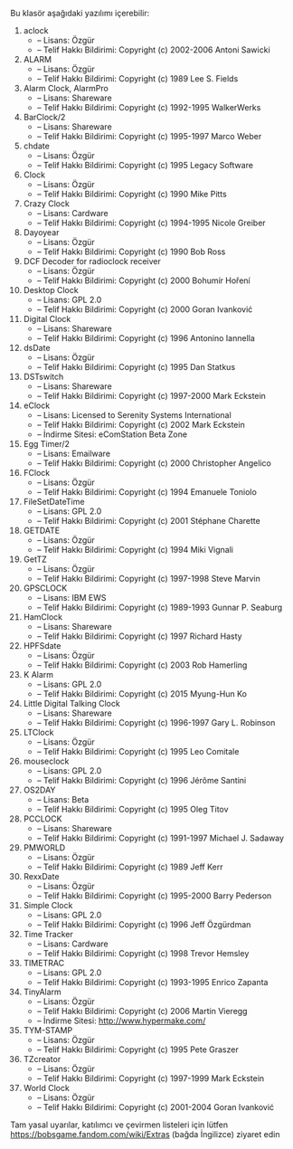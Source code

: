 Bu klasör aşağıdaki yazılımı içerebilir:

1. aclock
   - – Lisans: Özgür
   - – Telif Hakkı Bildirimi: Copyright (c) 2002-2006 Antoni Sawicki
2. ALARM
   - – Lisans: Özgür
   - – Telif Hakkı Bildirimi: Copyright (c) 1989 Lee S. Fields
3. Alarm Clock, AlarmPro
   - – Lisans: Shareware
   - – Telif Hakkı Bildirimi: Copyright (c) 1992-1995 WalkerWerks
4. BarClock/2
   - – Lisans: Shareware
   - – Telif Hakkı Bildirimi: Copyright (c) 1995-1997 Marco Weber
5. chdate
   - – Lisans: Özgür
   - – Telif Hakkı Bildirimi: Copyright (c) 1995 Legacy Software
6. Clock
   - – Lisans: Özgür
   - – Telif Hakkı Bildirimi: Copyright (c) 1990 Mike Pitts
7. Crazy Clock
   - – Lisans: Cardware
   - – Telif Hakkı Bildirimi: Copyright (c) 1994-1995 Nicole Greiber
8. Dayoyear
   - – Lisans: Özgür
   - – Telif Hakkı Bildirimi: Copyright (c) 1990 Bob Ross
9. DCF Decoder for radioclock receiver
   - – Lisans: Özgür
   - – Telif Hakkı Bildirimi: Copyright (c) 2000 Bohumír Hoření
10. Desktop Clock
    - – Lisans: GPL 2.0
    - – Telif Hakkı Bildirimi: Copyright (c) 2000 Goran Ivanković
11. Digital Clock
    - – Lisans: Shareware
    - – Telif Hakkı Bildirimi: Copyright (c) 1996 Antonino Iannella
12. dsDate
    - – Lisans: Özgür
    - – Telif Hakkı Bildirimi: Copyright (c) 1995 Dan Statkus
13. DSTswitch
    - – Lisans: Shareware
    - – Telif Hakkı Bildirimi: Copyright (c) 1997-2000 Mark Eckstein
14. eClock
    - – Lisans: Licensed to Serenity Systems International
    - – Telif Hakkı Bildirimi: Copyright (c) 2002 Mark Eckstein
    - – İndirme Sitesi: eComStation Beta Zone
15. Egg Timer/2
    - – Lisans: Emailware
    - – Telif Hakkı Bildirimi: Copyright (c) 2000 Christopher Angelico
16. FClock
    - – Lisans: Özgür
    - – Telif Hakkı Bildirimi: Copyright (c) 1994 Emanuele Toniolo
17. FileSetDateTime
    - – Lisans: GPL 2.0
    - – Telif Hakkı Bildirimi: Copyright (c) 2001 Stéphane Charette
18. GETDATE
    - – Lisans: Özgür
    - – Telif Hakkı Bildirimi: Copyright (c) 1994 Miki Vignali
19. GetTZ
    - – Lisans: Özgür
    - – Telif Hakkı Bildirimi: Copyright (c) 1997-1998 Steve Marvin
20. GPSCLOCK
    - – Lisans: IBM EWS
    - – Telif Hakkı Bildirimi: Copyright (c) 1989-1993 Gunnar P. Seaburg
21. HamClock
    - – Lisans: Shareware
    - – Telif Hakkı Bildirimi: Copyright (c) 1997 Richard Hasty
22. HPFSdate
    - – Lisans: Özgür
    - – Telif Hakkı Bildirimi: Copyright (c) 2003 Rob Hamerling
23. K Alarm
    - – Lisans: GPL 2.0
    - – Telif Hakkı Bildirimi: Copyright (c) 2015 Myung-Hun Ko
24. Little Digital Talking Clock
    - – Lisans: Shareware
    - – Telif Hakkı Bildirimi: Copyright (c) 1996-1997 Gary L. Robinson
25. LTClock
    - – Lisans: Özgür
    - – Telif Hakkı Bildirimi: Copyright (c) 1995 Leo Comitale
26. mouseclock
    - – Lisans: GPL 2.0
    - – Telif Hakkı Bildirimi: Copyright (c) 1996 Jérôme Santini
27. OS2DAY
    - – Lisans: Beta
    - – Telif Hakkı Bildirimi: Copyright (c) 1995 Oleg Titov
28. PCCLOCK
    - – Lisans: Shareware
    - – Telif Hakkı Bildirimi: Copyright (c) 1991-1997 Michael J. Sadaway
29. PMWORLD
    - – Lisans: Özgür
    - – Telif Hakkı Bildirimi: Copyright (c) 1989 Jeff Kerr
30. RexxDate
    - – Lisans: Özgür
    - – Telif Hakkı Bildirimi: Copyright (c) 1995-2000 Barry Pederson
31. Simple Clock
    - – Lisans: GPL 2.0
    - – Telif Hakkı Bildirimi: Copyright (c) 1996 Jeff Özgürdman
32. Time Tracker
    - – Lisans: Cardware
    - – Telif Hakkı Bildirimi: Copyright (c) 1998 Trevor Hemsley
33. TIMETRAC
    - – Lisans: GPL 2.0
    - – Telif Hakkı Bildirimi: Copyright (c) 1993-1995 Enrico Zapanta
34. TinyAlarm
    - – Lisans: Özgür
    - – Telif Hakkı Bildirimi: Copyright (c) 2006 Martin Vieregg
    - – İndirme Sitesi: http://www.hypermake.com/
35. TYM-STAMP
    - – Lisans: Özgür
    - – Telif Hakkı Bildirimi: Copyright (c) 1995 Pete Graszer
36. TZcreator
    - – Lisans: Özgür
    - – Telif Hakkı Bildirimi: Copyright (c) 1997-1999 Mark Eckstein
37. World Clock
    - – Lisans: Özgür
    - – Telif Hakkı Bildirimi: Copyright (c) 2001-2004 Goran Ivanković

Tam yasal uyarılar, katılımcı ve çevirmen listeleri için lütfen https://bobsgame.fandom.com/wiki/Extras (bağda İngilizce) ziyaret edin
